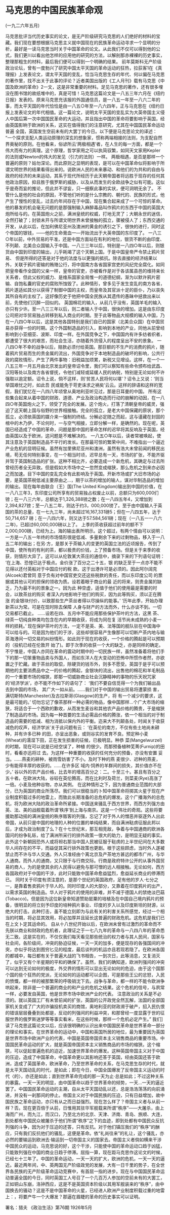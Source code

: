 # 马克思的中国民族革命观

(一九二六年五月)

马克思批评当代历史事实的论文，是无产阶级研究马克思的人们绝好的材料的宝藏。我们现在要想根据马克思主义就中国现在的民族革命运动寻求一个显明的分析，最好是一读马克思当时关于中国革命的论文。从此我们不仅可以得到他的公式，我们更川以看出他怎样的应用他的研究的方法，以解剖那赤裸裸的历史事实，整理那粗生的材料，最后我们便可以得到一个明确的结果。
前年莫斯科无产阶级政治论坛，曾有一度勃兴了研究中国太平天国的革命运动的狂热，拉荻客1在《真理报》上发表论文，谓太平天国的变乱，恰当马克思生存的年代、何以偏在马克思的著作里，找不出关于此事的评论？近者美国出版的《工人月刊》载有马克思《中国及欧洲的革命》2一文，这是非常重要的材料。足见马克思的著作，还有很多埋没在图书馆的故纸堆中的，真是可惜！马克思这篇论文是一八五三年六月在《纽约日报》发表的。原来马克思充该报的外国通信员，是一八五一年至一八六二年的事，而太平天国的年代恰恰是由一八五○年至一八六四年，正与马克思在《纽约日报上发表论文的年代相值。这一篇论文，说明太平天国的变乱实为大英帝国主义侵人中国后第一次中国国民革命的大运动，并且指出中国的革命将要影响于英国，经由英国影晌于欧洲的关系，这实在值得我们的注意研究，尤其在中国国民革命运动普遍
全国，英国发生空前未有的大罢丁的今日。以下便是马克思论文的译述：
“一个探求支配人类运动原理的深玄的想象家，惯称两端相接的法则，为支配自然界奥秘的原则。在他看来，俗谚所云‘两极相遇’者，在人生的每一方面，都是一个伟大而有力的真理。这个原理，哲学家用之可以执简驭繁，如同天文家用Kepler的法则或Newton的伟大的发见（引力的法则）一样。
两极相遇，是否是那样一个普遍的原则？姑勿深论。而此原则之显明的表现，是可以在中国革命似将影响于所谓文明世界的结果看得出来的。说欧洲人民的未来暴动、和他们的为共和的自由与政府的经济的未来运动，其系于现代所经历于此天朝帝国者将远胜于现存的任何其他政治原因，抑且胜于俄罗斯的威胁，以及从而发生的全欧战争之似有可能。这似乎是奇而妄的推论，但此并不谬妄，只一细察此事的实状，便可洞明无余了。
不管什么是他的社会的原因，不管他们听的是什么宗教的、朝代的、民族的形式，他产生了慢性的变乱，过去约年间存在于中国，现在集合起来成了一个可惊的革命。他的暴发的机会毫无问题的是那强制输入麻醉毒品叫作鸦片的东西于中国的英国大炮所给与的。在英国炮火之前，满洲皇统的权威，打地无灵了；大朝永世的迷信，全然打破了；封锁未开与所谓文明世界未曾接触的孤立，骤被侵人了；东西交通的开发，从此以后，在加利佛尼亚州及澳洲的黄金的诱引之下，很快的进行，同时这个帝国的银钱，——他的生命膏血一—开始流出于大英帝国的东印度了。
一八三○年以前，中外贸易的平准，还是中国方面站在有利的地位，银货不断的由印度、不列颠、北美合众国输入于中国。一八三三年以后，特别是一八四○年以后，则银货由中国到印度的输出，儿乎耗竭了这个天朝上国。于是中国皇帝严令禁止鸦片贸易、
但是所得的还答是对于他的法度与以更强的抵抗。除去直接的经济结果以外，关联于鸦片密输的贿赂公行，将中国南方各省国家宫吏的风纪完全腐化。如同把皇帝看作全国的父亲一样，皇帝的官吏，亦被看作是对于各该属县邑的维持亲长关系者，但此父权的威力、是维系国家全局惟一的道德纪纲，渐为以默许鸦片密输、自饱私囊的官史的腐败所蚀毁了。此种情形，曾多见于发生变乱的南方各省，鸦片遂适如其分以获得了制御中国的主权，而皇帝及其官派十足的臣仆，乃以丧失其所自有的主权了。这好像历史于他把中国全民族从其遗传的愚昧中拯救出来以前，先使他们沉醉一回似的。
英国棉花的输入，从前几乎没有，英国羊毛的输入亦只有少许。至一八三三年以后，则二者输人于中国，很快的增加。这是由东印度公司把对华贸易独占转移到私入商业的时期。至于此等物品大规模的输入中国，乃在一八四○年以后，这是其他各国特别是我们自已的国家（北美合众国）在中国贸易亦获得一份的时期。这个外国制造品的引入，影响到本地的产业，同他从前曾经影响到小亚细亚、波斯、印度一样。在外国竞争之下，中国国内有许多纺者织者，都遭受了很大的艰苦，而社会生活，亦随着外货侵入的程度呈出不安的景象。
一八四○年不幸的战争以后，赔款必须付给英国。那巨额的不生产的消费的鸦片，随着鸦片贸易而生的贵金属的流出，外国竞争对于本地制造品的破坏的影响，公共行政的腐败情形，产生了两件事物：旧税益加烦累，新税又见增设。这样，在一个一八五三年一月五月由北京发出的皇帝诏令里，我们可以察知有些命令颁布给武昌、汉阳等处以及南方各省督抚，令他们减轻或延缓人民的纳税，特别是无论如何不许强取以逾定额。诏令上说，倘不这样，则‘贫苦人民将何以堪’？诏令上又说：‘则当举国艰忧之时，如此吾
民或能免于苛吏诛求之祸矣’云云。这样的辞语和这样的宽假，我们犹忆在一八四八年顷曾从奥地利亚听见过，那是日耳曼的中国。
所有这些集合起来从着中国的财政、道德、产业及政治构造而行动的崩解的动因，在一八四○年英国炮火之下，领受了完全的发展。这个炮火，打落了清朝皇帝的威灵，强迫了这天朝上国与俗野的世界相接触。完全的孤立，是老大中国保藏的原状，那个孤立，必须依英国的媒介来一强制的终结。分解必定随之而起，这与谨藏在封固的棺中的木乃伊，不论何时，一与空气相接，立即分解一样，是确然的。现在呢，英国已经造成了中国的革命，问题是那中国的革命怎样的迟早将其反响及于英国，经由英国以及于欧洲，这问题是不难解决的。
一八五○年以后，读者常被唤起，使其注意及于英国制造品不平行的发长。在那最可惊的繁荣中间，不难指出一个逼近产业危机的显明征候。虽然有加里佛尼亚州和澳洲，虽然有浩大未曾前闻的移民出境，苟无任何特别事变，在一个相当时顷，迟早总有一天，市场的扩张，不能齐驱并驾于英国制造品的扩张。这种不相比齐，必要造成一个新危机，其确定与过去所曾经历者全无异致。但是假如大市场中之一忽然变成缩狭，那么危机之到来亦必因之而加速。目下中国的变乱完全有此影响及于英国。开新市场或扩大旧市场的必要，是英国茶税低减主要原由之…，期于以茶的增加的输人，谋对华制造品的增加的输出。现在每年由联合（王）国(The United Kingdom)输出到中国的价值，在一八八三年3，东印度公司所享有的贸易独占权废止以前，总额只为600,000们镑；在一八三六年，总额达于1,326,388镑之数；在一八四五年4，又增加到2,394,827镑；至一八五二年，则达于约3，000,000镑了。至于由中国输人于英国的茶的总量，在一七九三年，尚未超过16,167,331磅5；但在一八四五年，达于50,714,657
磅；在一八四六年，则又达于57.584,561磅；现在（一八五一一八六二年)，已超过60,000,000磅以上了。
上季的茶收获超过前年的额不下2,000,000磅，已经为上。海的输出表所明示。这个超过，有两个情由可以说明：一方是一八五一年终的市场情形很是低减、多量剩余下来的过剩物品，移入于一八五二年的输出；在另·方，是那关于茶输入的变更的英国立法的近顷报告，传到了中国，使所有的有利的茶，都以极贵的价钱，上了预备市场。但是关于来季的收获，则情形大异了。这可以从伦敦某大茶庄的通信中，摘录下来的下列语句证明：
‘在上海、恐惶已达于极点。金价涨了百分之二十五，银
的缺乏至于一点亦不能不见得以还付英船对于中国应付的税
款。这于出港许可是必须的。因此阿尔阔克(Alcoek)君曾同
意于负有对中国官吏交还这些税款的责任，而以东印度公司
的票据或其他认可的担保的领收为质。设若着眼于商业的最
近的将来，则贵金属的缺乏，乃为最不利的景象之一。因为此
种空虚，适值于他们的使用最是需要的时会，以致茶丝的购买
者深入内地影响于他们的购买，因为此等购买，须以正在腾涨
的金银块付价，以致那些生产茶丝者得以尽操纵的能事。’
‘历年此季，开始办理新茶以为常。可是在现时除去保障
人身与财产的方法而外，什么亦谈不到。一切交易都已截止。
……设若在四、五月中不能应用那些保护茶叶的方法，这黑
茶、绿茶一切纯良种类均包含在内的早期收获，将成为同在复
活节尚未成熟的小麦一样的损耗。’
现在保护茶叶的方法，一定不是英、美、法等国的舰队驻在中国海中可以给与的。可是因为他们的于涉，这些却很容易产生像那可以切断产茶内地与输茶海港间一切交易的纠纷情形。如此则于现在的收获，一个价格的腾起是可以预期的（投机已经在伦敦开
始了)。即于次季的收获一个大的缺乏，亦是同样的确定。不宁惟是，中国人亦同在革命的震动时期中的一切民族一样，虽然准备着将他们手下的那一切笨重物品卖与外国人，而如东洋人在大变动的恐怖中所惯作者然，亦欲置之于贮藏。故于茶丝的取偿，除硬货的钱币外，则多不愿受。英国于是乎可以预期他的主要消费品中之一的价格的腾起，金银块的流出，出售他的棉花和羊毛制品的一个重要市场的缩狭，即那一切威胁商业社会沉静精神的事物的乐天祝咒家的‘经济学派’，亦不能不作如下的语句了：
‘我们不要自信觅得一个为我们输出品去到中国的市场，
其广大一如从前。……我们对于中国的输出贸易将遭蒙损
害，满切斯特(Manchester)及古拉斯哥(Glasgow)的生产，将
有一个减少的要求，这是最可能的。’
切勿忘记了像茶那样一种必需的物品，像中国那样…个广大市场的缩狭，将适合于一个西欧的歉收，从而发生麦谷和其他农产品价格的腾贵，于是缩狭了制造品的市场。因为每一种首要的生活必需品价格的腾涨，依一个相当的对于制造品的需要的低减、相为消抵以保内外的平衡。迩来大不列颠各处，时闻关于收获减色的叹声，经济学派’关于此问题有云：
‘在英伦的南方，不仅有些土地尚未耕种，并有许多已种
的田，亦呈出恶象，或则谷实的发育不良。预定种小麦
(Wheat)的濡湿下田，正在发生损害的征候，已极明显。种恭
菜(Mangelwurzel)的时期，现在可以说是已经空误了，种植
的很少。而那预备植种芜菁(Furnip)的田时，看看亦迅将过
去。为这样一种重要的收获的任何充分的预备，亦没有安置
妥当。……燕麦的耕种，被雨雪妨害了不小。及时下种的燕
麦很少、迟种的燕麦，少有能得丰厚的收获的。……在许多区
域内·饲养的羊群间的损失，其价值亦不在少。’
谷以外的农产品价格，比去年的增高百分之：二。十至三十。甚且有百分之五十者。在欧洲大陆，谷较在英伦腾高，而在比利时及荷兰，则菜麦(Rye)高涨了一倍。小麦及他种谷物，亦从其例。
在这种情形之下，因为普通商业范围的大部分，已为英国的商业所荡尽。我们可以很稳当的卜知中国革命将掷其火星于现在产业制度积载过多的地雷上，而致此长期准备的总危机的爆发。这个广播海外的总危机，将为欧洲大陆的政治革命所紧接。中国送来骚乱于西方世界，而西方列强方由英、法、美的战舰载着所谓‘秩序’到上海与南京。这是一个伟壮的奇观。这些将要援助那动摇的满洲皇统的秩序贩客的列强，忘记了对于外人的憎恶并驱逐外人出此帝国，从前只是中国的地理的人种的位置的单纯结果，而自满洲鞑虏征服此邦以后，才成为政治制度了么？在十七世纪末，那互相竞敌，争着与中国通商的欧洲各国问的纷争轧轹，给了满洲所采行的排外政策一很大的助力，是明显无疑的事实。此外这个新朝因恐外人或将袒右那当中国人民被征服于鞑虏的上半世纪间在大多数华人间存在的不平，而益促其采行排外政策也更剧。根于这些顾虑，当时外人遂被禁止而不许与华人交通。外人只准经由个离北京及产茶地方甚远的都市广州，与华人通商。而外人的通商，又只限于与行商交际。行商是政府特许公开的从事外国贸易的商人，为的是使其余的人民得以避免与那可憎的远人相接触。无论如何，西方各国政府对于中国的干涉，此时只能致中国革命愈益猛烈，愈益延长商业的停滞而已。
同时关于印度有须注意的，是那个世纪的英国政府，足有他的岁人·七分之一，是靠着售卖鸦片于华人的。同时印度人的大部分，又靠着在印度鸦片的出产，以需求英国的制造品。华人对于鸦片的使用的非难，并不减于德国人的禁绝淡巴菇(Tobacco)。但是因为这位新皇帝知道赞助罂粟的培植及在中国自己境内鸦片的预
备，很明显的将立刻予印度的培种鸦片事业、印度的岁入以及印度斯坦的财源，以绝大的打击。此种打击，虽不能立刻即为与此有关的利害关系所感觉，经过一个相当的时期，将必显其效用，将必加厚并且延长这普遍的财政危机。这危机是我们已在上文卜定其运命的。
自从十八世纪开始以后，在欧洲未曾有过激烈的革命而不先朕以商业和财政的危机者，此理证之于一七八九年的革命与一八四八年的革命悉无二致。这是实在的，不仅仅我们每天看见那些统治的权力者与其人民间，国家与社会间，各阶级间，冲突的胁迫征候，一天一天的加多，便是现存的各强国间的冲突，亦似乎将达到图穷匕见的程度，最后谈判的机运亦且若现若隐了。在欧洲各国的都城中，每日都有关于普遍大战的飞书相告，一到次日，此等消息，又复消灭了，似乎又有个半星期的平和的确保了。虽然，我们的确知道，欧洲列强间的冲突可以达到无论如何的极度，外交界的情形可以显出无论如何的危迫，由于这个国那个国的些个狂热的党派，无论如何的运动都可以企图，可是那些王公的忿怒，入民的愤慨，都一样的被那繁荣的呼吸销沈下去。战争与革命，都一样的不能令欧洲争哄起来，除非是一个普遍的商业的和产业的危机之结果。这个危机的信号，与夙常一样，必要发自英国，他是世界市场中欧洲产业的代表。
注意政治的关系是不必须的。就以英国工厂有未曾前闻的扩张，英国的公开政党全然瓦解，法国的全部国家机关变成了广大的诈骗投机卖买的商馆，奥地利亚的财政濒于破产，招入民仇恨的错误层层叠叠到处都是，反动的列强间的利益冲突，和那曾经一度显露于世的征服世界的俄罗斯迷梦等等事实看米，在这些时候，那样一个危机必定产生。”
我们]读了马克思这篇论文以后，应该很明确的认识出来中国国民革命是世界革命一部分的理论和事实。在世界革命的运动中，中国和英国所居的地位，最为重要因为英国是世界市场中欧洲产业的代表，中国是英国帝国资本主义销售商品的重要市场。中国国民革命运动的扩大，就是英国帝国资本主义销售商品的市场的缩狭。这个缩狭，可以促起普遍危机的迫近，加速世界革命的爆发。这种英国帝国主义对于中国的压迫，造成了中国革命，中国革命更以其影响还答于英国，经由英国还答于欧洲，造成了英国革命，欧洲革命，乃至世界革命的关系，在马克思生存的时代，就是太平天国动乱的时代，是如此；即在今日，中国全国爆发了反帝国主义运动的时代〈的〉，亦还是如此；直到世界革命完成的那一天为止·总是如此；不过这种关系的暴露。一天一天的明显，由中国革命以趋于世界革命的倾势，一天…一天的逼近罢了。中国国民革命运动的主潮，自从太平天国动乱以还，总是浩浩荡荡的向前涌进，并没有一刹那间的停止。帝国主义对于中国民族的压迫，只有日益增加，故中国民族之革命运动，亦只有从之而日益强烈。现在怎么样了？帝国主义者与从前一样？否。现在更百倍于从前，日惟用其驻华军舰载来所谓“秩序”——大屠杀，由上海而广州，而九江，而汉口，乃至北方的北京、天津、济南、青岛、旅顺、大连，到处都有中国民众被屠杀于他们所谓“秩序”之下的血迹，即到处都有中国民众反抗列强的斗争，因为对于压迫的还答，只有反抗。对于他们镇压我们的“秩序”的酬应，只有我们反抗他们的骚乱，这便是革命。依“礼尚往来”的礼让，这个骚乱，亦必然的要输运到欧洲去·输运到一切帝国主义的国家去。帝国主义者倘如横来干涉中国民众的运动，马克思说的好，这个干涉，只能使中国的革命运动口趋于凶猛，只能致列强在中国的商业日趋于停滞。屈指一算，现在距马克思作这论文的时候，已经七十三年了。中国的革命运动，一天一天的扩大，欧洲的危机，一天一天的逼近。最近两年间，中、英两国无产阶级政党的发展，大有一日千里的势子，在全世界各民族的无产阶级革命运动竞赛中，有首屈一指的进步。现在与中国国民革命运动普遍全国的今日，同时英国工人号召了一个几百万人参加的空前未有的大罢工，正如铜山东崩，洛钟西应，这是不是英国资本阶级以其用军舰装来的“秩序”，由中国换去的骚动？这是不是中国革命的火星，已经进人欧洲产业制度积载过重的地雷上：，将要产牛一个大爆发？那逼在眉睫的革命的历史事实可以证明。

署名：猎夫
《政治生活》第76期
1926年5月

